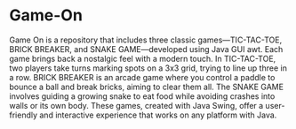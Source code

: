 # Game-On
Game On is a repository that includes three classic games—TIC-TAC-TOE, BRICK BREAKER, and SNAKE GAME—developed using Java GUI awt. Each game brings back a nostalgic feel with a modern touch. 
In TIC-TAC-TOE, two players take turns marking spots on a 3x3 grid, trying to line up three in a row. 
BRICK BREAKER is an arcade game where you control a paddle to bounce a ball and break bricks, aiming to clear them all. 
The SNAKE GAME involves guiding a growing snake to eat food while avoiding crashes into walls or its own body. 
These games, created with Java Swing, offer a user-friendly and interactive experience that works on any platform with Java. 
